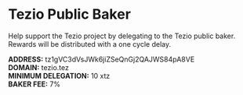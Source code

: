 # Tezio Public Baker

Help support the Tezio project by delegating to the Tezio public baker. Rewards will be distributed with a one cycle delay. 

<strong>ADDRESS:</strong> tz1gVC3dVsJWk6jiZSeQnGj2QAJWS84pA8VE <br>
<strong>DOMAIN:</strong> tezio.tez <br>
<strong>MINIMUM DELEGATION:</strong> 10 xtz <br>
<strong>BAKER FEE:</strong> 7%<br>
